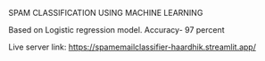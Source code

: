 SPAM CLASSIFICATION USING MACHINE LEARNING

Based on Logistic regression model.
Accuracy- 97 percent 

Live server link: https://spamemailclassifier-haardhik.streamlit.app/
